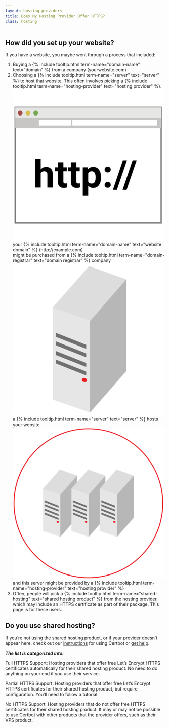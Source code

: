```yaml
---
layout: hosting_providers
title: Does My Hosting Provider Offer HTTPS?
class: hosting
---
```


## How did you set up your website?

If you have a website, you maybe went through a process that included:
<ol>
  <li>
    Buying a {% include tooltip.html term-name="domain-name" text="domain" %} from a company (yourwebsite.com)
  </li>
  <li>
    Choosing a {% include tooltip.html term-name="server" text="server" %} to host that website. This often involves picking a {% include tooltip.html term-name="hosting-provider" text="hosting provider" %}.
    <div class="three-col">
      <div class="col">
        <img src="/images/HTTPsite.svg">
        <div class="text-wrapper">
          <span>
            your {% include tooltip.html term-name="domain-name" text="website domain" %} (http://example.com)<br/>
            might be purchased from a {% include tooltip.html term-name="domain-registrar" text="domain registrar" %} company
          </span>
        </div>
      </div>
      <div class="col">
        <img src="/images/Server.svg">
        <div class="text-wrapper">
          <span>
            a {% include tooltip.html term-name="server" text="server" %} hosts your website
          </span>
        </div>
      </div>
      <div class="col">
        <img src="/images/HostingProvidersServers.svg">
        <div class="text-wrapper">
          <span>
            and this server might be provided by a {% include tooltip.html term-name="hosting-provider" text="hosting provider" %}
          </span>
        </div>
      </div>
    </div>
  </li>
  <li>
    Often, people will pick a {% include tooltip.html term-name="shared-hosting" text="shared hosting product" %} from the hosting provider, which may include an HTTPS certificate as part of their package. This page is for these users.
  </li>
</ol>

## Do you use shared hosting?

If you’re not using the shared hosting product, or if your provider doesn’t appear here, check out our [instructions](/instructions) for using Certbot or [get help](/help).

**_The list is categorized into:_**

Full HTTPS Support: Hosting providers that offer free Let’s Encrypt HTTPS certificates automatically for their shared hosting product. No need to do anything on your end if you use their service.

Partial HTTPS Support: Hosting providers that offer free Let’s Encrypt HTTPS certificates for their shared hosting product, but require configuration. You’ll need to follow a tutorial.

No HTTPS Support: Hosting providers that do not offer free HTTPS certificates for their shared hosting product. It may or may not be possible to use Certbot with other products that the provider offers, such as their VPS product.
